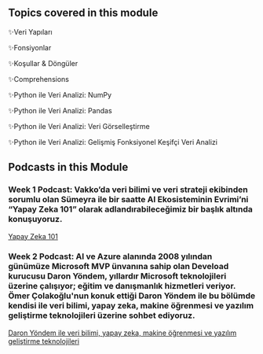 ## Topics covered in this module
✨Veri Yapıları

✨Fonsiyonlar

✨Koşullar & Döngüler

✨Comprehensions

✨Python ile Veri Analizi: NumPy

✨Python ile Veri Analizi: Pandas

✨Python ile Veri Analizi: Veri Görselleştirme

✨Python ile Veri Analizi: Gelişmiş Fonksiyonel Keşifçi Veri Analizi


## Podcasts in this Module
### Week 1 Podcast: Vakko’da veri bilimi ve veri strateji ekibinden sorumlu olan Sümeyra ile bir saatte AI Ekosisteminin Evrimi’ni “Yapay Zeka 101” olarak adlandırabileceğimiz bir başlık altında konuşuyoruz.
[Yapay Zeka 101](https://open.spotify.com/episode/3PVOEF2mCEcfhYyBSvCqlv?go=1&sp_cid=db574e5432cf029a45e3070a33212fd3&utm_source=embed_player_p&utm_medium=desktop)

### Week 2 Podcast: AI ve Azure alanında 2008 yılından günümüze Microsoft MVP ünvanına sahip olan Deveload kurucusu Daron Yöndem, yıllardır Microsoft teknolojileri üzerine çalışıyor; eğitim ve danışmanlık hizmetleri veriyor. Ömer Çolakoğlu'nun konuk ettiği Daron Yöndem ile bu bölümde kendisi ile veri bilimi, yapay zeka, makine öğrenmesi ve yazılım geliştirme teknolojileri üzerine sohbet ediyoruz.

[Daron Yöndem ile veri bilimi, yapay zeka, makine öğrenmesi ve yazılım geliştirme teknolojileri](https://open.spotify.com/episode/33mdVqLzsWpKmISBv4OhNO?go=1&sp_cid=db574e5432cf029a45e3070a33212fd3&utm_source=embed_player_p&utm_medium=desktop)
